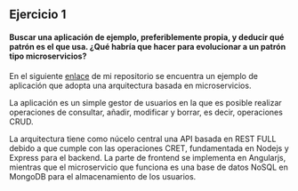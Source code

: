 ## Ejercicio 1 

#### Buscar una aplicación de ejemplo, preferiblemente propia, y deducir qué patrón es el que usa. ¿Qué habría que hacer para evolucionar a un patrón tipo microservicios?

En el siguiente [enlace](https://github.com/jmanday/MEAN/tree/master/Proyecto2) de mi repositorio se encuentra un ejemplo de aplicación que adopta una arquitectura basada en microservicios.

La aplicación es un simple gestor de usuarios en la que es posible realizar operaciones de consultar, añadir, modificar y borrar, es decir, operaciones CRUD.

La arquitectura tiene como núcelo central una API basada en REST FULL debido a que cumple con las operaciones CRET, fundamentada en Nodejs y Express para el backend. La parte de frontend se implementa en Angularjs, mientras que el microservicio que funciona es una base de datos NoSQL en MongoDB para el almacenamiento de los usuarios.  